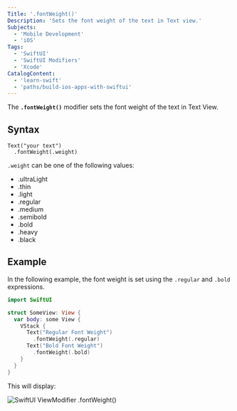 ```yaml
---
Title: '.fontWeight()'
Description: 'Sets the font weight of the text in Text view.'
Subjects:
  - 'Mobile Development'
  - 'iOS'
Tags:
  - 'SwiftUI'
  - 'SwiftUI Modifiers'
  - 'Xcode'
CatalogContent:
  - 'learn-swift'
  - 'paths/build-ios-apps-with-swiftui'
---
```


The **`.fontWeight()`** modifier sets the font weight of the text in Text View.

## Syntax

```pseudo
Text("your text")
  .fontWeight(.weight)
```

`.weight` can be one of the following values:

- .ultraLight
- .thin
- .light
- .regular
- .medium
- .semibold
- .bold
- .heavy
- .black

## Example

In the following example, the font weight is set using the `.regular` and `.bold` expressions.

```swift
import SwiftUI

struct SomeView: View {
  var body: some View {
    VStack {
      Text("Regular Font Weight")
        .fontWeight(.regular)
      Text("Bold Font Weight")
        .fontWeight(.bold)
    }
  }
}
```

This will display:

![SwiftUI ViewModifier .fontWeight()](https://raw.githubusercontent.com/Codecademy/docs/main/media/swiftui-fontWeight-example.png)
